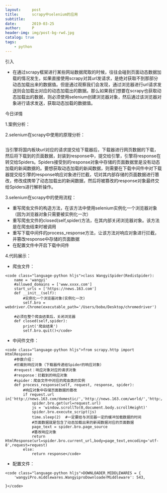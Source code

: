```yaml
---
layout:     post
title:      scrapy中selenium的应用
subtitle:   
date:       2019-03-25
author:     P
header-img: img/post-bg-rwd.jpg
catalog: true
tags:
    - python
---
```

引入

- 在通过scrapy框架进行某些网站数据爬取的时候，往往会碰到页面动态数据加载的情况发生，如果直接使用scrapy对其url发请求，是绝对获取不到那部分动态加载出来的数据值。但是通过观察我们会发现，通过浏览器进行url请求发送则会加载出对应的动态加载出的数据。那么如果我们想要在scrapy也获取动态加载出的数据，则必须使用selenium创建浏览器对象，然后通过该浏览器对象进行请求发送，获取动态加载的数据值。

今日详情

1.案例分析：

2.selenium在scrapy中使用的原理分析：

<img src="https://img-blog.csdn.net/20180416224202657?watermark/2/text/aHR0cHM6Ly9ibG9nLmNzZG4ubmV0L3FxXzI4ODE3NzM5/font/5a6L5L2T/fontsize/400/fill/I0JBQkFCMA==/dissolve/70" alt="" data-cke-saved-src="https://img-blog.csdn.net/20180416224202657?watermark/2/text/aHR0cHM6Ly9ibG9nLmNzZG4ubmV0L3FxXzI4ODE3NzM5/font/5a6L5L2T/fontsize/400/fill/I0JBQkFCMA==/dissolve/70" />

当引擎将国内板块url对应的请求提交给下载器后，下载器进行网页数据的下载，然后将下载到的页面数据，封装到response中，提交给引擎，引擎将response在转交给Spiders。Spiders接受到的response对象中存储的页面数据里是没有动态加载的新闻数据的。要想获取动态加载的新闻数据，则需要在下载中间件中对下载器提交给引擎的response响应对象进行拦截，切对其内部存储的页面数据进行篡改，修改成携带了动态加载出的新闻数据，然后将被篡改的response对象最终交给Spiders进行解析操作。

3.selenium在scrapy中的使用流程：

- 重写爬虫文件的构造方法，在该方法中使用selenium实例化一个浏览器对象（因为浏览器对象只需要被实例化一次）
- 重写爬虫文件的closed(self,spider)方法，在其内部关闭浏览器对象。该方法是在爬虫结束时被调用
- 重写下载中间件的process_response方法，让该方法对响应对象进行拦截，并篡改response中存储的页面数据
- 在配置文件中开启下载中间件

4.代码展示：

- 爬虫文件：

```
<code class="language-python hljs">class WangyiSpider(RedisSpider):
    name = 'wangyi'
    #allowed_domains = ['www.xxxx.com']
    start_urls = ['https://news.163.com']
    def __init__(self):
        #实例化一个浏览器对象(实例化一次)
        self.bro = webdriver.Chrome(executable_path='/Users/bobo/Desktop/chromedriver')

    #必须在整个爬虫结束后，关闭浏览器
    def closed(self,spider):
        print('爬虫结束')
        self.bro.quit()</code>
```

- 中间件文件：

```
<code class="language-python hljs">from scrapy.http import HtmlResponse    
    #参数介绍：
    #拦截到响应对象（下载器传递给Spider的响应对象）
    #request：响应对象对应的请求对象
    #response：拦截到的响应对象
    #spider：爬虫文件中对应的爬虫类的实例
    def process_response(self, request, response, spider):
        #响应对象中存储页面数据的篡改
        if request.url in['http://news.163.com/domestic/','http://news.163.com/world/','http://news.163.com/air/','http://war.163.com/']:
            spider.bro.get(url=request.url)
            js = 'window.scrollTo(0,document.body.scrollHeight)'
            spider.bro.execute_script(js)
            time.sleep(2)  #一定要给与浏览器一定的缓冲加载数据的时间
            #页面数据就是包含了动态加载出来的新闻数据对应的页面数据
            page_text = spider.bro.page_source
            #篡改响应对象
            return HtmlResponse(url=spider.bro.current_url,body=page_text,encoding='utf-8',request=request)
        else:
            return response</code>
```

- 配置文件：

```
<code class="language-python hljs">DOWNLOADER_MIDDLEWARES = {
    'wangyiPro.middlewares.WangyiproDownloaderMiddleware': 543,

}</code>
```
